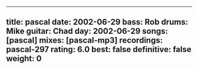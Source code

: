 
---
title: pascal
date: 2002-06-29
bass:	Rob
drums:	Mike
guitar:	Chad
day: 2002-06-29
songs: [pascal]
mixes: [pascal-mp3]
recordings: pascal-297
rating: 6.0
best: false
definitive: false
weight: 0
---
